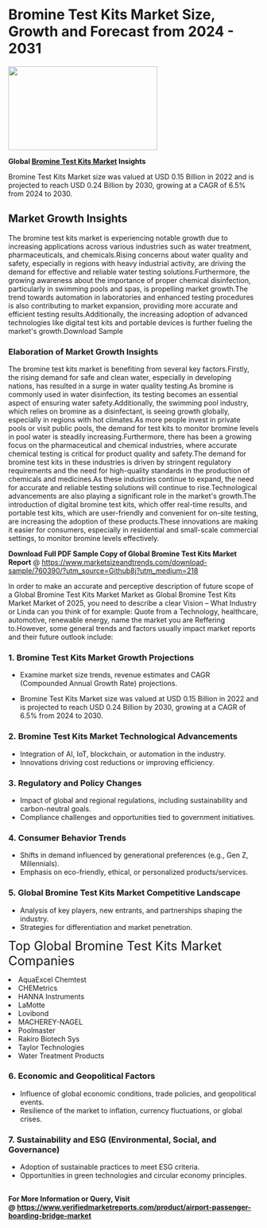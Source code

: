<H1>Bromine Test Kits Market Size, Growth and Forecast from 2024 - 2031</H1><img class="aligncenter size-medium wp-image-584254" src="https://thirdeyenews.in/wp-content/uploads/2024/09/Global-Market-Research-300x168.jpeg" alt="" width="300" height="168" /><p><strong>Global&nbsp;<a href="https://www.marketsizeandtrends.com/download-sample/760390/?utm_source=Github8j?utm_medium=218">Bromine Test Kits Market</a> Insights</strong></p><p>Bromine Test Kits Market size was valued at USD 0.15 Billion in 2022 and is projected to reach USD 0.24 Billion by 2030, growing at a CAGR of 6.5% from 2024 to 2030.</p><p><h2>Market Growth Insights</h2> The bromine test kits market is experiencing notable growth due to increasing applications across various industries such as water treatment, pharmaceuticals, and chemicals.Rising concerns about water quality and safety, especially in regions with heavy industrial activity, are driving the demand for effective and reliable water testing solutions.Furthermore, the growing awareness about the importance of proper chemical disinfection, particularly in swimming pools and spas, is propelling market growth.The trend towards automation in laboratories and enhanced testing procedures is also contributing to market expansion, providing more accurate and efficient testing results.Additionally, the increasing adoption of advanced technologies like digital test kits and portable devices is further fueling the market's growth.Download Sample <h3>Elaboration of Market Growth Insights</h3> The bromine test kits market is benefiting from several key factors.Firstly, the rising demand for safe and clean water, especially in developing nations, has resulted in a surge in water quality testing.As bromine is commonly used in water disinfection, its testing becomes an essential aspect of ensuring water safety.Additionally, the swimming pool industry, which relies on bromine as a disinfectant, is seeing growth globally, especially in regions with hot climates.As more people invest in private pools or visit public pools, the demand for test kits to monitor bromine levels in pool water is steadily increasing.Furthermore, there has been a growing focus on the pharmaceutical and chemical industries, where accurate chemical testing is critical for product quality and safety.The demand for bromine test kits in these industries is driven by stringent regulatory requirements and the need for high-quality standards in the production of chemicals and medicines.As these industries continue to expand, the need for accurate and reliable testing solutions will continue to rise.Technological advancements are also playing a significant role in the market's growth.The introduction of digital bromine test kits, which offer real-time results, and portable test kits, which are user-friendly and convenient for on-site testing, are increasing the adoption of these products.These innovations are making it easier for consumers, especially in residential and small-scale commercial settings, to monitor bromine levels effectively.</p><p><span class=""><strong>Download Full PDF Sample Copy of Global Bromine Test Kits Market Report</strong> @ <a href="https://www.marketsizeandtrends.com/download-sample/760390/?utm_source=Github8j?utm_medium=218" target="_blank">https://www.marketsizeandtrends.com/download-sample/760390/?utm_source=Github8j?utm_medium=218</a></span></p><p>In order to make an accurate and perceptive description of future scope of a Global&nbsp;Bromine Test Kits Market Market as Global&nbsp;Bromine Test Kits Market Market of 2025, you need to describe a clear Vision &ndash; What Industry or Linda can you think of for example: Quote from a Technology, healthcare, automotive, renewable energy, name the market you are Reffering to.However, some general trends and factors usually impact market reports and their future outlook include:</p><h3>1.&nbsp;<strong>Bromine Test Kits Market Growth Projections</strong></h3><ul><li>Examine market size trends, revenue estimates and CAGR (Compounded Annual Growth Rate) projections.</li><li><p>Bromine Test Kits Market size was valued at USD 0.15 Billion in 2022 and is projected to reach USD 0.24 Billion by 2030, growing at a CAGR of 6.5% from 2024 to 2030.</p></li></ul><h3>2.&nbsp;<strong>Bromine Test Kits Market Technological Advancements</strong></h3><ul><li>Integration of AI, IoT, blockchain, or automation in the industry.</li><li>Innovations driving cost reductions or improving efficiency.</li></ul><h3>3.&nbsp;<strong>Regulatory and Policy Changes</strong></h3><ul><li>Impact of global and regional regulations, including sustainability and carbon-neutral goals.</li><li>Compliance challenges and opportunities tied to government initiatives.</li></ul><h3>4.&nbsp;<strong>Consumer Behavior Trends</strong></h3><ul><li>Shifts in demand influenced by generational preferences (e.g., Gen Z, Millennials).</li><li>Emphasis on eco-friendly, ethical, or personalized products/services.</li></ul><h3>5.&nbsp;<strong>Global Bromine Test Kits Market Competitive Landscape</strong></h3><ul><li>Analysis of key players, new entrants, and partnerships shaping the industry.</li><li>Strategies for differentiation and market penetration.</li></ul><p data-pm-slice="1 1 []"><span style="color: inherit; font-family: inherit; font-size: 25px;">Top Global Bromine Test Kits Market Companies</span></p><div class="" data-test-id=""><p><li>AquaExcel Chemtest</li><li> CHEMetrics</li><li> HANNA Instruments</li><li> LaMotte</li><li> Lovibond</li><li> MACHEREY-NAGEL</li><li> Poolmaster</li><li> Rakiro Biotech Sys</li><li> Taylor Technologies</li><li> Water Treatment Products</li></p></div><h3>6.&nbsp;<strong>Economic and Geopolitical Factors</strong></h3><ul><li>Influence of global economic conditions, trade policies, and geopolitical events.</li><li>Resilience of the market to inflation, currency fluctuations, or global crises.</li></ul><h3>7.&nbsp;<strong>Sustainability and ESG (Environmental, Social, and Governance)</strong></h3><ul><li>Adoption of sustainable practices to meet ESG criteria.</li><li>Opportunities in green technologies and circular economy principles.</li></ul><h2><strong style="font-size: 14px;">For More Information or Query, Visit @&nbsp;</strong><a style="background-color: #ffffff; font-size: 14px;" href="https://www.marketsizeandtrends.com/report/bromine-test-kits-market/" target="_blank">https://www.verifiedmarketreports.com/product/airport-passenger-boarding-bridge-market</a></h2>